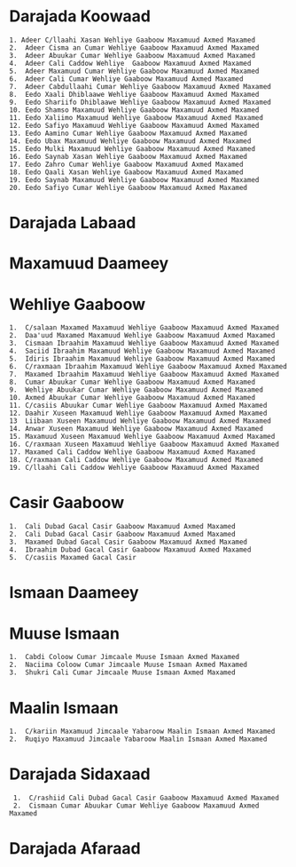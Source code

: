 # Darajada Koowaad

    1. Adeer C/llaahi Xasan Wehliye Gaaboow Maxamuud Axmed Maxamed
    2.  Adeer Cisma an Cumar Wehliye Gaaboow Maxamuud Axmed Maxamed
    3.  Adeer Abuukar Cumar Wehliye Gaaboow Maxamuud Axmed Maxamed
    4.  Adeer Cali Caddow Wehliye  Gaaboow Maxamuud Axmed Maxamed
    5.  Adeer Maxamuud Cumar Wehliye Gaaboow Maxamuud Axmed Maxamed
    6.  Adeer Cali Cumar Wehliye Gaaboow Maxamuud Axmed Maxamed
    7.  Adeer Cabdullaahi Cumar Wehliye Gaaboow Maxamuud Axmed Maxamed
    8.  Eedo Xaali Dhiblaawe Wehliye Gaaboow Maxamuud Axmed Maxamed
    9.  Eedo Shariifo Dhiblaawe Wehliye Gaaboow Maxamuud Axmed Maxamed
    10. Eedo Shamso Maxamuud Wehliye Gaaboow Maxamuud Axmed Maxamed
    11. Eedo Xaliimo Maxamuud Wehliye Gaaboow Maxamuud Axmed Maxamed
    12. Eedo Safiyo Maxamuud Wehliye Gaaboow Maxamuud Axmed Maxamed
    13. Eedo Aamino Cumar Wehliye Gaaboow Maxamuud Axmed Maxamed
    14. Eedo Ubax Maxamuud Wehliye Gaaboow Maxamuud Axmed Maxamed
    15. Eedo Mulki Maxamuud Wehliye Gaaboow Maxamuud Axmed Maxamed
    16. Eedo Saynab Xasan Wehliye Gaaboow Maxamuud Axmed Maxamed
    17. Eedo Zahro Cumar Wehliye Gaaboow Maxamuud Axmed Maxamed
    18. Eedo Qaali Xasan Wehliye Gaaboow Maxamuud Axmed Maxamed 
    19. Eedo Saynab Maxamuud Wehliye Gaaboow Maxamuud Axmed Maxamed
    20. Eedo Safiyo Cumar Wehliye Gaaboow Maxamuud Axmed Maxamed
    
# Darajada Labaad

# Maxamuud Daameey

# Wehliye Gaaboow

    1.  C/salaan Maxamed Maxamuud Wehliye Gaaboow Maxamuud Axmed Maxamed
    2.  Daa'uud Maxamed Maxamuud Wehliye Gaaboow Maxamuud Axmed Maxamed
    3.  Cismaan Ibraahim Maxamuud Wehliye Gaaboow Maxamuud Axmed Maxamed
    4.  Saciid Ibraahim Maxamuud Wehliye Gaaboow Maxamuud Axmed Maxamed
    5.  Idiris Ibraahim Maxamuud Wehliye Gaaboow Maxamuud Axmed Maxamed
    6.  C/raxmaan Ibraahim Maxamuud Wehliye Gaaboow Maxamuud Axmed Maxamed
    7.  Maxamed Ibraahim Maxamuud Wehliye Gaaboow Maxamuud Axmed Maxamed
    8.  Cumar Abuukar Cumar Wehliye Gaaboow Maxamuud Axmed Maxamed
    9.  Wehliye Abuukar Cumar Wehliye Gaaboow Maxamuud Axmed Maxamed
    10. Axmed Abuukar Cumar Wehliye Gaaboow Maxamuud Axmed Maxamed
    11. C/casiis Abuukar Cumar Wehliye Gaaboow Maxamuud Axmed Maxamed
    12. Daahir Xuseen Maxamuud Wehliye Gaaboow Maxamuud Axmed Maxamed
    13  Liibaan Xuseen Maxamuud Wehliye Gaaboow Maxamuud Axmed Maxamed
    14. Anwar Xuseen Maxamuud Wehliye Gaaboow Maxamuud Axmed Maxamed
    15. Maxamuud Xuseen Maxamuud Wehliye Gaaboow Maxamuud Axmed Maxamed
    16. C/raxmaan Xuseen Maxamuud Wehliye Gaaboow Maxamuud Axmed Maxamed
    17. Maxamed Cali Caddow Wehliye Gaaboow Maxamuud Axmed Maxamed
    18. C/raxmaan Cali Caddow Wehliye Gaaboow Maxamuud Axmed Maxamed
    19. C/llaahi Cali Caddow Wehliye Gaaboow Maxamuud Axmed Maxamed
    
# Casir Gaaboow

    1.  Cali Dubad Gacal Casir Gaaboow Maxamuud Axmed Maxamed
    2.  Cali Dubad Gacal Casir Gaaboow Maxamuud Axmed Maxamed
    3.  Maxamed Dubad Gacal Casir Gaaboow Maxamuud Axmed Maxamed
    4.  Ibraahim Dubad Gacal Casir Gaaboow Maxamuud Axmed Maxamed
    5.  C/casiis Maxamed Gacal Casir   
    
# Ismaan Daameey

# Muuse Ismaan

    1.  Cabdi Coloow Cumar Jimcaale Muuse Ismaan Axmed Maxamed
    2.  Naciima Coloow Cumar Jimcaale Muuse Ismaan Axmed Maxamed
    3.  Shukri Cali Cumar Jimcaale Muuse Ismaan Axmed Maxamed
    
# Maalin Ismaan

    1.  C/kariin Maxamuud Jimcaale Yabaroow Maalin Ismaan Axmed Maxamed
    2.  Ruqiyo Maxamuud Jimcaale Yabaroow Maalin Ismaan Axmed Maxamed 
    
# Darajada Sidaxaad

     1.  C/rashiid Cali Dubad Gacal Casir Gaaboow Maxamuud Axmed Maxamed
     2.  Cismaan Cumar Abuukar Cumar Wehliye Gaaboow Maxamuud Axmed Maxamed

# Darajada Afaraad


